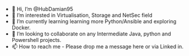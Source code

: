 - 👋 Hi, I’m @HubDamian95
- 👀 I’m interested in Virtualisation, Storage and NetSec field
- 🌱 I’m currently learning learning more Python/Ansible and exploring Docker.
- 💞️ I’m looking to collaborate on any Intermediate Java, python and Powershell projects.
- 📫 How to reach me - Please drop me a message here or via Linked in.

<!---
HubDamian95/HubDamian95 is a ✨ special ✨ repository because its `README.md` (this file) appears on your GitHub profile.
You can click the Preview link to take a look at your changes.
--->
